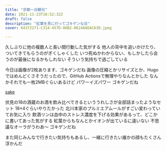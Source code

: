 ```yaml
---
title: "京都一日観光"
date: 2021-11-23T16:52:32Z
draft: false
description: "紅葉を見に行ってゴキゲンな日"
cover: 64372271-C314-457D-86B2-0624A8EAC63D.jpeg

---
```


久しぶりに他の複数人と長い間行動した気がする
他人の背中を追いかけたり、ついてきてもらうのがぎくしゃくした
いつ死ぬかわからない、もしかしたら会うのが最後になるかもしれない
そういう気持ちで過ごしている

今日は画像が2枚あります、ゴキゲンだね
画像の圧縮とかリサイズとか、Hugoではめんどくさそうだったので、GitHub Actionsで無理やりなんとかした
なんかそれでも一枚2MBぐらいあるけど
パワーイズパワー
ゴキゲンだね

[sake](800E2041-49C0-44E2-A6C2-9F40A6B0EF35.jpeg)

伏見の18の酒蔵のお酒を飲み比べできるといううれしさが全部詰まったようなセット
18×4ぐらいやりたかった
北川本家のプルミエアムールがすごい変わっていてお気に入り
飲酒リンは血中のストレス濃度を下げる効果があるって、どこかに書いてあった気がする
紅葉からもなんとかイオンが出ているに違いない
不思議なオーラがうわあ〜
ゴキゲンだね

また同じみんなで行きたい気持ちもあるし、一緒に行きたい誰かの顔もたくさん浮かんだ
